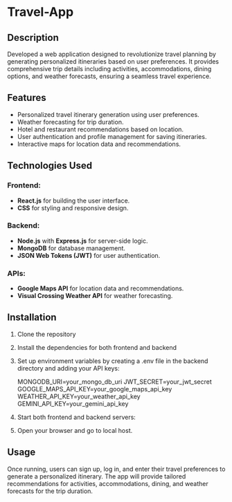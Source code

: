 # Travel-App

## Description
Developed a web application designed to revolutionize travel planning by generating personalized itineraries based on user preferences. It provides comprehensive trip details including activities, accommodations, dining options, and weather forecasts, ensuring a seamless travel experience.

## Features
- Personalized travel itinerary generation using user preferences.
- Weather forecasting for trip duration.
- Hotel and restaurant recommendations based on location.
- User authentication and profile management for saving itineraries.
- Interactive maps for location data and recommendations.

## Technologies Used
### Frontend:
- **React.js** for building the user interface.
- **CSS** for styling and responsive design.

### Backend:
- **Node.js** with **Express.js** for server-side logic.
- **MongoDB** for database management.
- **JSON Web Tokens (JWT)** for user authentication.

### APIs:
- **Google Maps API** for location data and recommendations.
- **Visual Crossing Weather API** for weather forecasting.

## Installation

1. Clone the repository
2. Install the dependencies for both frontend and backend
3. Set up environment variables by creating a .env file in the backend directory and adding your API keys:
   
   MONGODB_URI=your_mongo_db_uri
   JWT_SECRET=your_jwt_secret
   GOOGLE_MAPS_API_KEY=your_google_maps_api_key
   WEATHER_API_KEY=your_weather_api_key
   GEMINI_API_KEY=your_gemini_api_key

4. Start both frontend and backend servers:
5. Open your browser and go to local host.

## Usage
Once running, users can sign up, log in, and enter their travel preferences to generate a personalized itinerary. The app will provide tailored recommendations for activities, accommodations, dining, and weather forecasts for the trip duration.
